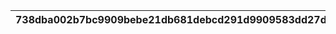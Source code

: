 |738dba002b7bc9909bebe21db681debcd291d9909583dd27daf8d92d9ada361f|3526d592c6dd9a6ce5ecf96d4f26921d519b6aba064495763ac28feb76532bf5|a5554c8143a6ab154c7058a49ec9b022f62c8f9f344f13069a4b832a00983d98|8eef6c5ee6e0e39bfe17f9d102c8627c88b298c469db68ada0ec748230d413ae|c51b628f2e1055dc4f76c81d52a62b0e1dee8a2cfda0578f27438be9718df0c3|e16af85df15f9f84eae016087c52a31c6fcdf3858a9a054b9c50a937ca970582|5fea2a5aaa7d91056c199bbb3b382664c723f39a3541c9a1e56d2fec4f1f5199|079996c9d9283cfdefd50c4ba4536fd9792fc15e2acc8618cffc92adab174670|deda70e922dd07e18c3005a515a8e3c97caec40637d7d78d68153ff48605cb92|60361a097338b2c2e86c5355ddcfca63e0389f1f210c79e067012c7789f97f59|69d05635b8d3ddba6bd635a3a6ecd359b643c366e6502670157de5fdef6d8609|
| --- | --- | --- | --- | --- | --- | --- | --- | --- | --- | --- |